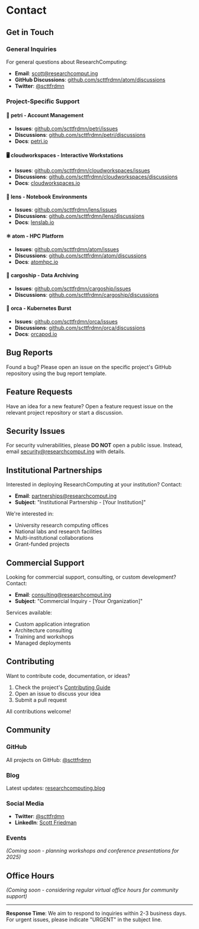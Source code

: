 # Contact

## Get in Touch

### General Inquiries
For general questions about ResearchComputing:

- **Email**: scott@researchcomput.ing
- **GitHub Discussions**: [github.com/scttfrdmn/atom/discussions](https://github.com/scttfrdmn/atom/discussions)
- **Twitter**: [@scttfrdmn](https://twitter.com/scttfrdmn)

### Project-Specific Support

#### 🧫 petri - Account Management
- **Issues**: [github.com/scttfrdmn/petri/issues](https://github.com/scttfrdmn/petri/issues)
- **Discussions**: [github.com/scttfrdmn/petri/discussions](https://github.com/scttfrdmn/petri/discussions)
- **Docs**: [petri.io](https://petri.io)

#### 🖥️ cloudworkspaces - Interactive Workstations
- **Issues**: [github.com/scttfrdmn/cloudworkspaces/issues](https://github.com/scttfrdmn/cloudworkspaces/issues)
- **Discussions**: [github.com/scttfrdmn/cloudworkspaces/discussions](https://github.com/scttfrdmn/cloudworkspaces/discussions)
- **Docs**: [cloudworkspaces.io](https://cloudworkspaces.io)

#### 🔬 lens - Notebook Environments
- **Issues**: [github.com/scttfrdmn/lens/issues](https://github.com/scttfrdmn/lens/issues)
- **Discussions**: [github.com/scttfrdmn/lens/discussions](https://github.com/scttfrdmn/lens/discussions)
- **Docs**: [lenslab.io](https://lenslab.io)

#### ⚛️ atom - HPC Platform
- **Issues**: [github.com/scttfrdmn/atom/issues](https://github.com/scttfrdmn/atom/issues)
- **Discussions**: [github.com/scttfrdmn/atom/discussions](https://github.com/scttfrdmn/atom/discussions)
- **Docs**: [atomhpc.io](https://atomhpc.io)

#### 🚢 cargoship - Data Archiving
- **Issues**: [github.com/scttfrdmn/cargoship/issues](https://github.com/scttfrdmn/cargoship/issues)
- **Discussions**: [github.com/scttfrdmn/cargoship/discussions](https://github.com/scttfrdmn/cargoship/discussions)

#### 🐋 orca - Kubernetes Burst
- **Issues**: [github.com/scttfrdmn/orca/issues](https://github.com/scttfrdmn/orca/issues)
- **Discussions**: [github.com/scttfrdmn/orca/discussions](https://github.com/scttfrdmn/orca/discussions)
- **Docs**: [orcapod.io](https://orcapod.io)

## Bug Reports

Found a bug? Please open an issue on the specific project's GitHub repository using the bug report template.

## Feature Requests

Have an idea for a new feature? Open a feature request issue on the relevant project repository or start a discussion.

## Security Issues

For security vulnerabilities, please **DO NOT** open a public issue. Instead, email security@researchcomput.ing with details.

## Institutional Partnerships

Interested in deploying ResearchComputing at your institution? Contact:

- **Email**: partnerships@researchcomput.ing
- **Subject**: "Institutional Partnership - [Your Institution]"

We're interested in:
- University research computing offices
- National labs and research facilities
- Multi-institutional collaborations
- Grant-funded projects

## Commercial Support

Looking for commercial support, consulting, or custom development? Contact:

- **Email**: consulting@researchcomput.ing
- **Subject**: "Commercial Inquiry - [Your Organization]"

Services available:
- Custom application integration
- Architecture consulting
- Training and workshops
- Managed deployments

## Contributing

Want to contribute code, documentation, or ideas?

1. Check the project's [Contributing Guide](https://github.com/scttfrdmn/atom/blob/main/CONTRIBUTING.md)
2. Open an issue to discuss your idea
3. Submit a pull request

All contributions welcome!

## Community

### GitHub
All projects on GitHub: [@scttfrdmn](https://github.com/scttfrdmn)

### Blog
Latest updates: [researchcomputing.blog](https://researchcomputing.blog)

### Social Media
- **Twitter**: [@scttfrdmn](https://twitter.com/scttfrdmn)
- **LinkedIn**: [Scott Friedman](https://linkedin.com/in/scttfrdmn)

### Events

*(Coming soon - planning workshops and conference presentations for 2025)*

## Office Hours

*(Coming soon - considering regular virtual office hours for community support)*

---

**Response Time**: We aim to respond to inquiries within 2-3 business days. For urgent issues, please indicate "URGENT" in the subject line.
